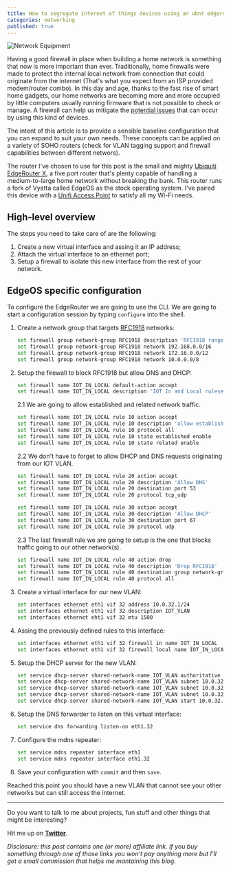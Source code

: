 ```yaml
---
title: How to segregate internet of things devices using an ubnt edgerouter.
categories: networking
published: true
---
```


![Network Equipment](https://p0.pikist.com/photos/309/174/network-equipment-hardware-internet-data-server-communication-connection-datacenter.jpg)

Having a good firewall in place when building a home network is something that now is more important than ever. Traditionally, home firewalls were made to protect the internal local network from connection that could originate from the internet (That's what you expect from an ISP provided modem/router combo). In this day and age, thanks to the fast rise of smart home gadgets, our home networks are becoming more and more occupied by little computers usually running firmware that is not possible to check or manage. A firewall can help us mitigate the [potential issues](https://cve.mitre.org/cgi-bin/cvekey.cgi?keyword=upnp) that can occur by using this kind of devices.

The intent of this article is to provide a sensible baseline configuration that you can expand to suit your own needs. These concepts can be applied on a variety of SOHO routers (check for VLAN tagging support and firewall capabilities between different networs).

The router I've chosen to use for this post is the small and mighty [Ubiquiti EdgeRouter X](https://amzn.to/2FtPBv9), a five port router that's plenty capable of handling a medium-to-large home network without breaking the bank. This router runs a fork of Vyatta called EdgeOS as the stock operating system.
I've paired this device with a [Unifi Access Point](https://amzn.to/2DXEkm6) to satisfy all my Wi-Fi needs.

## High-level overview

The steps you need to take care of are the following:

1. Create a new virtual interface and assing it an IP address;
2. Attach the virtual interface to an ethernet port;
3. Setup a firewall to isolate this new interface from the rest of your network.

## EdgeOS specific configuration

To configure the EdgeRouter we are going to use the CLI. We are going to start a configuration session by typing `configure` into the shell.

1. Create a network group that targets [RFC1918](https://tools.ietf.org/html/rfc1918) networks:

    ```bash
    set firewall group network-group RFC1918 description 'RFC1918 ranges'
    set firewall group network-group RFC1918 network 192.168.0.0/16
    set firewall group network-group RFC1918 network 172.16.0.0/12
    set firewall group network-group RFC1918 network 10.0.0.0/8
    ```

2. Setup the firewall to block RFC1918 but allow DNS and DHCP:

    ```bash
    set firewall name IOT_IN_LOCAL default-action accept
    set firewall name IOT_IN_LOCAL description 'IOT In and Local ruleset.'
    ```

    2.1 We are going to allow established and related network traffic.

    ```bash
    set firewall name IOT_IN_LOCAL rule 10 action accept
    set firewall name IOT_IN_LOCAL rule 10 description 'allow established/related'
    set firewall name IOT_IN_LOCAL rule 10 protocol all
    set firewall name IOT_IN_LOCAL rule 10 state established enable
    set firewall name IOT_IN_LOCAL rule 10 state related enable
    ```

    2.2 We don't have to forget to allow DHCP and DNS requests originating from our IOT VLAN.

    ```bash
    set firewall name IOT_IN_LOCAL rule 20 action accept
    set firewall name IOT_IN_LOCAL rule 20 description 'Allow DNS'
    set firewall name IOT_IN_LOCAL rule 20 destination port 53
    set firewall name IOT_IN_LOCAL rule 20 protocol tcp_udp

    set firewall name IOT_IN_LOCAL rule 30 action accept
    set firewall name IOT_IN_LOCAL rule 30 description 'Allow DHCP'
    set firewall name IOT_IN_LOCAL rule 30 destination port 67
    set firewall name IOT_IN_LOCAL rule 30 protocol udp
    ```

    2.3 The last firewall rule we are going to setup is the one that blocks traffic going to our other network(s).

    ```bash
    set firewall name IOT_IN_LOCAL rule 40 action drop
    set firewall name IOT_IN_LOCAL rule 40 description 'Drop RFC1918'
    set firewall name IOT_IN_LOCAL rule 40 destination group network-group RFC1918
    set firewall name IOT_IN_LOCAL rule 40 protocol all
    ```

3. Create a virtual interface for our new VLAN:

    ```bash
    set interfaces ethernet eth1 vif 32 address 10.0.32.1/24
    set interfaces ethernet eth1 vif 32 description IOT_VLAN
    set interfaces ethernet eht1 vif 32 mtu 1500
    ```

4. Assing the previously defined rules to this interface:

    ```bash
    set interfaces ethernet eth1 vif 32 firewall in name IOT_IN_LOCAL
    set interfaces ethernet eth1 vif 32 firewall local name IOT_IN_LOCAL
    ```

5. Setup the DHCP server for the new VLAN:

    ```bash
    set service dhcp-server shared-network-name IOT_VLAN authoritative disable
    set service dhcp-server shared-network-name IOT_VLAN subnet 10.0.32.0/24 default-router 10.0.32.1
    set service dhcp-server shared-network-name IOT_VLAN subnet 10.0.32.0/24 dns-server 10.0.32.1
    set service dhcp-server shared-network-name IOT_VLAN subnet 10.0.32.0/24 lease 86499
    set service dhcp-server shared-network-name IOT_VLAN start 10.0.32.10 stop 10.0.32.100
    ```

6. Setup the DNS forwarder to listen on this virtual interface:

    ```bash
    set service dns forwarding listen-on eth1.32
    ```

7. Configure the mdns repeater:

    ```bash
    set service mdns repeater interface eth1
    set service mdns repeater interface eth1.32
    ```

8. Save your configuration with `commit` and then `save`.

Reached this point you should have a new VLAN that cannot see your other networks but can still access the internet. 


---

Do you want to talk to me about projects, fun stuff and other things that might be interesting?

Hit me up on **[Twitter](http://twitter.com/eliseomartelli)**.

*Disclosure: this post contains one (or more) affiliate link. If you buy something through one of those links you won't pay anything more but I'll get a small commission that helps me mantaining this blog.*
